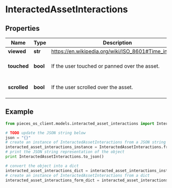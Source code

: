 # InteractedAssetInteractions


## Properties

Name | Type | Description | Notes
------------ | ------------- | ------------- | -------------
**viewed** | **str** | https://en.wikipedia.org/wiki/ISO_8601#Time_intervals | 
**touched** | **bool** | If the user touched or panned over the asset. | [optional] [default to False]
**scrolled** | **bool** | If the user scrolled over the asset. | [optional] [default to False]

## Example

```python
from pieces_os_client.models.interacted_asset_interactions import InteractedAssetInteractions

# TODO update the JSON string below
json = "{}"
# create an instance of InteractedAssetInteractions from a JSON string
interacted_asset_interactions_instance = InteractedAssetInteractions.from_json(json)
# print the JSON string representation of the object
print InteractedAssetInteractions.to_json()

# convert the object into a dict
interacted_asset_interactions_dict = interacted_asset_interactions_instance.to_dict()
# create an instance of InteractedAssetInteractions from a dict
interacted_asset_interactions_form_dict = interacted_asset_interactions.from_dict(interacted_asset_interactions_dict)
```



